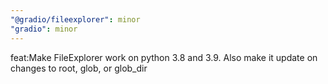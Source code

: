 ```yaml
---
"@gradio/fileexplorer": minor
"gradio": minor
---
```


feat:Make FileExplorer work on python 3.8 and 3.9. Also make it update on changes to root, glob, or glob_dir

